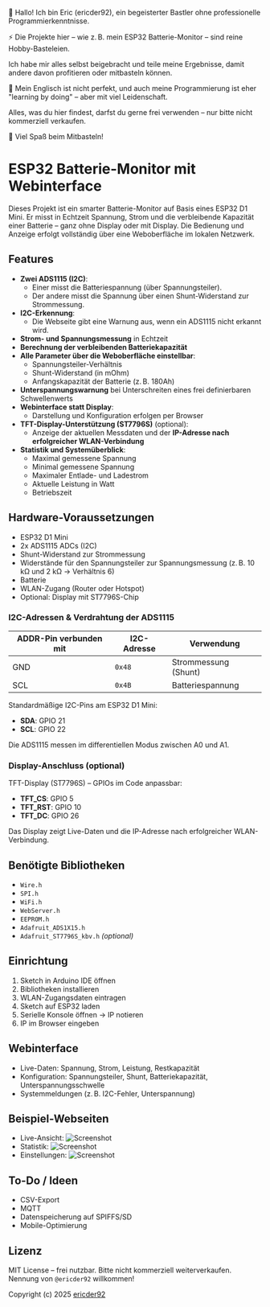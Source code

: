 👋 Hallo! Ich bin Eric (ericder92), ein begeisterter Bastler ohne professionelle Programmierkenntnisse.

⚡ Die Projekte hier – wie z. B. mein ESP32 Batterie-Monitor – sind reine Hobby-Basteleien.

Ich habe mir alles selbst beigebracht und teile meine Ergebnisse, damit andere davon profitieren oder mitbasteln können. 

💬 Mein Englisch ist nicht perfekt, und auch meine Programmierung ist eher "learning by doing" – aber mit viel Leidenschaft.

Alles, was du hier findest, darfst du gerne frei verwenden – nur bitte nicht kommerziell verkaufen.

🔧 Viel Spaß beim Mitbasteln!

# ESP32 Batterie-Monitor mit Webinterface

Dieses Projekt ist ein smarter Batterie-Monitor auf Basis eines ESP32 D1 Mini. Er misst in Echtzeit Spannung, Strom und die verbleibende Kapazität einer Batterie – ganz ohne Display oder mit Display. Die Bedienung und Anzeige erfolgt vollständig über eine Weboberfläche im lokalen Netzwerk.

## Features

- **Zwei ADS1115 (I2C)**:
  - Einer misst die Batteriespannung (über Spannungsteiler).
  - Der andere misst die Spannung über einen Shunt-Widerstand zur Strommessung.
- **I2C-Erkennung**:
  - Die Webseite gibt eine Warnung aus, wenn ein ADS1115 nicht erkannt wird.
- **Strom- und Spannungsmessung** in Echtzeit
- **Berechnung der verbleibenden Batteriekapazität**
- **Alle Parameter über die Weboberfläche einstellbar**:
  - Spannungsteiler-Verhältnis
  - Shunt-Widerstand (in mOhm)
  - Anfangskapazität der Batterie (z. B. 180Ah)
- **Unterspannungswarnung** bei Unterschreiten eines frei definierbaren Schwellenwerts
- **Webinterface statt Display**:
  - Darstellung und Konfiguration erfolgen per Browser
- **TFT-Display-Unterstützung (ST7796S)** (optional):
  - Anzeige der aktuellen Messdaten und der **IP-Adresse nach erfolgreicher WLAN-Verbindung**
- **Statistik und Systemüberblick**:
  - Maximal gemessene Spannung
  - Minimal gemessene Spannung
  - Maximaler Entlade- und Ladestrom
  - Aktuelle Leistung in Watt
  - Betriebszeit

## Hardware-Voraussetzungen

- ESP32 D1 Mini
- 2x ADS1115 ADCs (I2C)
- Shunt-Widerstand zur Strommessung
- Widerstände für den Spannungsteiler zur Spannungsmessung (z. B. 10 kΩ und 2 kΩ → Verhältnis 6)
- Batterie
- WLAN-Zugang (Router oder Hotspot)
- Optional: Display mit ST7796S-Chip

### I2C-Adressen & Verdrahtung der ADS1115

| ADDR-Pin verbunden mit | I2C-Adresse | Verwendung             |
|------------------------|-------------|------------------------|
| GND                    | `0x48`      | Strommessung (Shunt)   |
| SCL                    | `0x4B`      | Batteriespannung       |

Standardmäßige I2C-Pins am ESP32 D1 Mini:
- **SDA**: GPIO 21
- **SCL**: GPIO 22

Die ADS1115 messen im differentiellen Modus zwischen A0 und A1.

### Display-Anschluss (optional)

TFT-Display (ST7796S) – GPIOs im Code anpassbar:

- **TFT_CS**: GPIO 5  
- **TFT_RST**: GPIO 10  
- **TFT_DC**: GPIO 26

Das Display zeigt Live-Daten und die IP-Adresse nach erfolgreicher WLAN-Verbindung.

## Benötigte Bibliotheken

- `Wire.h`
- `SPI.h`
- `WiFi.h`
- `WebServer.h`
- `EEPROM.h`
- `Adafruit_ADS1X15.h`
- `Adafruit_ST7796S_kbv.h` *(optional)*

## Einrichtung

1. Sketch in Arduino IDE öffnen  
2. Bibliotheken installieren  
3. WLAN-Zugangsdaten eintragen  
4. Sketch auf ESP32 laden  
5. Serielle Konsole öffnen → IP notieren  
6. IP im Browser eingeben

## Webinterface

- Live-Daten: Spannung, Strom, Leistung, Restkapazität
- Konfiguration: Spannungsteiler, Shunt, Batteriekapazität, Unterspannungsschwelle
- Systemmeldungen (z. B. I2C-Fehler, Unterspannung)

## Beispiel-Webseiten

- Live-Ansicht: ![Screenshot](Screenshot_Liveseite.jpg)  
- Statistik: ![Screenshot](screenshot.jpg)  
- Einstellungen: ![Screenshot](Screenshot_Einstellungen.jpg)

## To-Do / Ideen

- CSV-Export
- MQTT
- Datenspeicherung auf SPIFFS/SD
- Mobile-Optimierung

## Lizenz

MIT License – frei nutzbar. Bitte nicht kommerziell weiterverkaufen.  
Nennung von `@ericder92` willkommen!


Copyright (c) 2025 [ericder92](https://github.com/ericder92)
